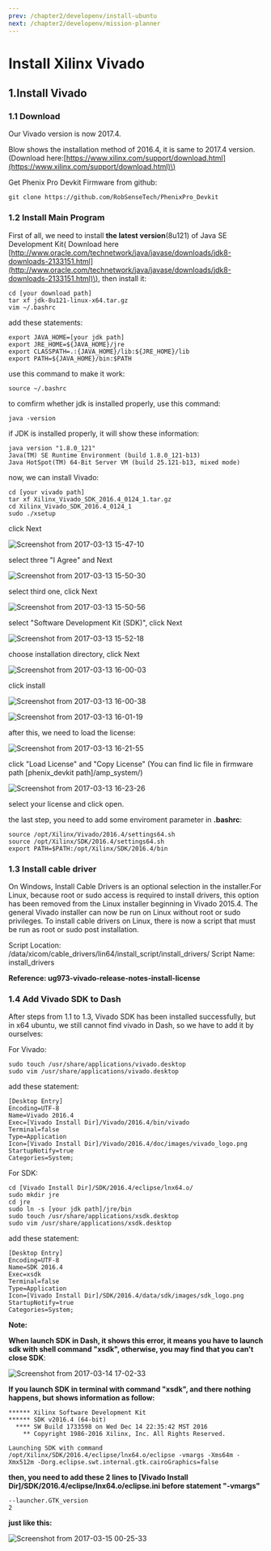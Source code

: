 ```yaml
---
prev: /chapter2/developenv/install-ubuntu
next: /chapter2/developenv/mission-planner
---
```

# Install Xilinx Vivado

## 1.Install Vivado

### 1.1 Download

Our Vivado version is now 2017.4.

Blow shows the installation method of 2016.4, it is same to 2017.4 version. \(Download here:[https://www.xilinx.com/support/download.html](https://www.xilinx.com/support/download.html)\)

Get Phenix Pro Devkit Firmware from github:

```text
git clone https://github.com/RobSenseTech/PhenixPro_Devkit
```

### 1.2 Install Main Program

First of all, we need to install **the latest version**\(8u121\) of Java SE Development Kit\( Download here [http://www.oracle.com/technetwork/java/javase/downloads/jdk8-downloads-2133151.html](http://www.oracle.com/technetwork/java/javase/downloads/jdk8-downloads-2133151.html)\), then install it:

```text
cd [your download path]
tar xf jdk-8u121-linux-x64.tar.gz
vim ~/.bashrc
```

add these statements:

```text
export JAVA_HOME=[your jdk path]
export JRE_HOME=${JAVA_HOME}/jre
export CLASSPATH=.:{JAVA_HOME}/lib:${JRE_HOME}/lib
export PATH=${JAVA_HOME}/bin:$PATH
```

use this command to make it work:

```text
source ~/.bashrc
```

to comfirm whether jdk is installed properly, use this command:

```text
java -version
```

if JDK is installed properly, it will show these information:

```text
java version "1.8.0_121"
Java(TM) SE Runtime Environment (build 1.8.0_121-b13)
Java HotSpot(TM) 64-Bit Server VM (build 25.121-b13, mixed mode)
```

now, we can install Vivado:

```text
cd [your vivado path]
tar xf Xilinx_Vivado_SDK_2016.4_0124_1.tar.gz
cd Xilinx_Vivado_SDK_2016.4_0124_1
sudo ./xsetup
```

click Next

![Screenshot from 2017-03-13 15-47-10](../../.vuepress/public/15-47-10.png)

select three "I Agree" and Next

![Screenshot from 2017-03-13 15-50-30](../../.vuepress/public/15-50-30.png)

select third one, click Next

![Screenshot from 2017-03-13 15-50-56](../../.vuepress/public/15-50-56.png)

select "Software Development Kit \(SDK\)", click Next

![Screenshot from 2017-03-13 15-52-18](../../.vuepress/public/15-52-18.png)

choose installation directory, click Next

![Screenshot from 2017-03-13 16-00-03](../../.vuepress/public/16-00-03.png)

click install

![Screenshot from 2017-03-13 16-00-38](../../.vuepress/public/16-00-38.png)

![Screenshot from 2017-03-13 16-01-19](../../.vuepress/public/16-01-19.png)

after this, we need to load the license:

![Screenshot from 2017-03-13 16-21-55](../../.vuepress/public/16-21-55.png)

click "Load License" and "Copy License" \(You can find lic file in firmware path \[phenix\_devkit path\]/amp\_system/\)

![Screenshot from 2017-03-13 16-23-26](../../.vuepress/public/16-23-26.png)

select your license and click open.

the last step, you need to add some enviroment parameter in **.bashrc**:

```text
source /opt/Xilinx/Vivado/2016.4/settings64.sh
source /opt/Xilinx/SDK/2016.4/settings64.sh
export PATH=$PATH:/opt/Xilinx/SDK/2016.4/bin
```

### 1.3 Install cable driver

On Windows, Install Cable Drivers is an optional selection in the installer.For Linux, because root or sudo access is required to install drivers, this option has been removed from the Linux installer beginning in Vivado 2015.4. The general Vivado installer can now be run on Linux without root or sudo privileges. To install cable drivers on Linux, there is now a script that must be run as root or sudo post installation.

Script Location: /data/xicom/cable\_drivers/lin64/install\_script/install\_drivers/ Script Name: install\_drivers

**Reference: ug973-vivado-release-notes-install-license**

### 1.4 Add Vivado SDK to Dash

After steps from 1.1 to 1.3, Vivado SDK has been installed successfully, but in x64 ubuntu, we still cannot find vivado in Dash, so we have to add it by ourselves:

For Vivado:

```text
sudo touch /usr/share/applications/vivado.desktop
sudo vim /usr/share/applications/vivado.desktop
```

add these statement:

```text
[Desktop Entry]
Encoding=UTF-8
Name=Vivado 2016.4
Exec=[Vivado Install Dir]/Vivado/2016.4/bin/vivado
Terminal=false
Type=Application
Icon=[Vivado Install Dir]/Vivado/2016.4/doc/images/vivado_logo.png
StartupNotify=true
Categories=System;
```

For SDK:

```text
cd [Vivado Install Dir]/SDK/2016.4/eclipse/lnx64.o/
sudo mkdir jre
cd jre
sudo ln -s [your jdk path]/jre/bin
sudo touch /usr/share/applications/xsdk.desktop
sudo vim /usr/share/applications/xsdk.desktop
```

add these statement:

```text
[Desktop Entry]
Encoding=UTF-8
Name=SDK 2016.4
Exec=xsdk
Terminal=false
Type=Application
Icon=[Vivado Install Dir]/SDK/2016.4/data/sdk/images/sdk_logo.png
StartupNotify=true
Categories=System;
```

**Note:** 

**When launch SDK in Dash, it shows this error, it means you have to launch sdk with shell command "xsdk", otherwise, you may find that you can't close SDK**:

![Screenshot from 2017-03-14 17-02-33](../../.vuepress/public/17-02-33.png)

**If you launch SDK in terminal with command "xsdk", and there nothing happens, but shows information as follow:**

```text
****** Xilinx Software Development Kit
****** SDK v2016.4 (64-bit)
  **** SW Build 1733598 on Wed Dec 14 22:35:42 MST 2016
    ** Copyright 1986-2016 Xilinx, Inc. All Rights Reserved.

Launching SDK with command /opt/Xilinx/SDK/2016.4/eclipse/lnx64.o/eclipse -vmargs -Xms64m -Xmx512m -Dorg.eclipse.swt.internal.gtk.cairoGraphics=false
```

**then, you need to add these 2 lines to \[Vivado Install Dir\]/SDK/2016.4/eclipse/lnx64.o/eclipse.ini before statement "-vmargs"**

```text
--launcher.GTK_version
2
```

**just like this:**

![Screenshot from 2017-03-15 00-25-33](../../.vuepress/public/00-25-33.png)

